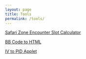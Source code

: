 ```yaml
---
layout: page
title: Tools
permalink: /tools/
---
```


[Safari Zone Encounter Slot Calculator](/tools/safari-zone-calc/index.html)

[BB Code to HTML](/tools/bb-to-html/index.html)

[IV to PID Applet](/tools/iv-to-pid/index.html)